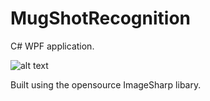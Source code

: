 # MugShotRecognition
C# WPF application.

![alt text](https://renovatesoftware.com:140/images/mugshotappscrnsht1.png)

Built using the opensource ImageSharp libary. 

